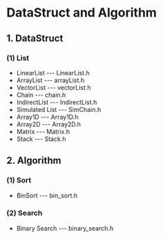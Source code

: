 # DataStruct and Algorithm
## 1. DataStruct
### (1) List
 * LinearList --- LinearList.h
 * ArrayList --- arrayList.h
 * VectorList --- vectorList.h
 * Chain --- chain.h
 * IndirectList --- IndirectList.h
 * Simulated List --- SimChain.h
 * Array1D --- Array1D.h
 * Array2D --- Array2D.h
 * Matrix --- Matrix.h
 * Stack --- Stack.h

## 2. Algorithm
### (1) Sort
 * BinSort --- bin_sort.h
### (2) Search
 * Binary Search --- binary_search.h
